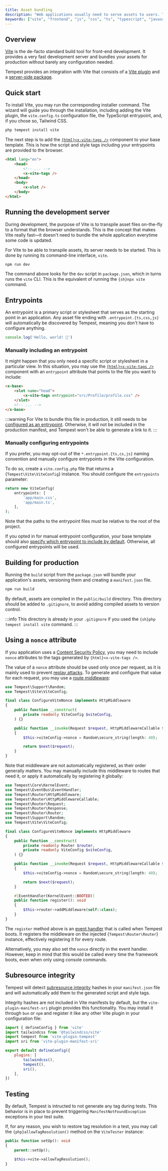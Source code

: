 ```yaml
---
title: Asset bundling
description: "Web applications usually need to serve assets to users. Tempest provide a seamless integration with Vite, the most popular front-end development server and build tool"
keywords: ["vite", "frontend", "js", "css", "ts", "typescript", "javascript", "sri", "manifest", "assets"]
---
```


## Overview

[Vite](https://vite.dev) is the de-facto standard build tool for front-end development. It provides a very fast development server and bundles your assets for production without barely any configuration needed.

Tempest provides an integration with Vite that consists of a [Vite plugin](https://github.com/tempestphp/tempest-framework/tree/main/packages/vite-plugin-tempest) and a [server-side package](https://github.com/tempestphp/tempest-framework/tree/main/src/Tempest/Vite).

## Quick start

To install Vite, you may run the corresponding installer command. The wizard will guide you through the installation, including adding the Vite plugin, the `vite.config.ts` configuration file, the TypeScript entrypoint, and, if you chose so, Tailwind CSS.

```sh
php tempest install vite
```

The next step is to add the [`{html}<x-vite-tags />`](../1-essentials/02-views.md#x-vite-tags) component to your base template. This is how the script and style tags including your entrypoints are provided to the browser.

```html x-base.view.php
<html lang="en">
	<head>
		<!-- ... -->
		<x-vite-tags />
	</head>
	<body>
		<x-slot />
	</body>
</html>
```

## Running the development server

During development, the purpose of Vite is to transpile asset files on-the-fly to a format that the browser understands. This is the concept that makes Vite really fast—it doesn't need to bundle the whole application everytime some code is updated.

For Vite to be able to transpile assets, its server needs to be started. This is done by running its command-line interface, `vite`.

```sh
npm run dev
```

The command above looks for the `dev` script in `package.json`, which in turns runs the `vite` CLI. This is the equivalent of running the `{sh}npx vite` command.

## Entrypoints

An entrypoint is a primary script or stylesheet that serves as the starting point in an application. Any asset file ending with `.entrypoint.{ts,css,js}` will automatically be discovered by Tempest, meaning you don't have to configure anything.

```js app/main.entrypoint.ts
console.log('Hello, world! 🌊')
```

### Manually including an entrypoint

It might happen that you only need a specific script or stylesheet in a particular view. In this situation, you may use the [`{html}<x-vite-tags />`](./03-views#x-vite-tags) component with an `entrypoint` attribute that points to the file you want to include:

```html app/Profile/show.view.php
<x-base>
	<slot name="head">
		<x-vite-tags entrypoint="src/Profile/profile.css" />
	</slot>
	<!-- ... -->
</x-base>
```

:::warning
For Vite to bundle this file in production, it still needs to be [configured as an entrypoint](#manually-configuring-entrypoints). Otherwise, it will not be included in the production manifest, and Tempest won't be able to generate a link to it.
:::

### Manually configuring entrypoints

If you prefer, you may opt-out of the `*.entrypoint.{ts,cs,js}` naming convention and manually configure entrypoints in the Vite configuration.

To do so, create a `vite.config.php` file that returns a {`Tempest\Vite\ViteConfig`} instance. You should configure the `entrypoints` parameter:

```php app/vite.config.php
return new ViteConfig(
    entrypoints: [
        'app/main.css',
        'app/main.ts',
    ],
);
```

Note that the paths to the entrypoint files must be relative to the root of the project.

If you opted in for manual entrypoint configuration, your base template should also [specify which entrypoint to include by default](#manually-including-an-entrypoint). Otherwise, all configured entrypoints will be used.

## Building for production

Running the `build` script from the `package.json` will bundle your application's assets, versioning them and creating a `manifest.json` file.

```sh
npm run build
```

By default, assets are compiled in the `public/build` directory. This directory should be added to `.gitignore`, to avoid adding compiled assets to version control.

:::info
This directory is already in your `.gitignore` if you used the `{sh}php tempest install vite` command.
:::

## Using a `nonce` attribute

If you application uses a [Content Security Policy](https://developer.mozilla.org/en-US/docs/Web/HTTP/Guides/CSP), you may need to include `nonce` attributes to the tags generated by `{html}<x-vite-tags />`.

The value of a `nonce` attribute should be used only once per request, as it is mainly used to prevent [replay attacks](https://en.wikipedia.org/wiki/Replay_attack). To generate and configure that value for each request, you may use a [route middleware](../1-essentials/02-views.md#route-middleware):

```php
use Tempest\Support\Random;
use Tempest\Vite\ViteConfig;

final class ConfigureViteNonce implements HttpMiddleware
{
    public function __construct(
        private readonly ViteConfig $viteConfig,
    ) {}

    public function __invoke(Request $request, HttpMiddlewareCallable $next): Response
    {
        $this->viteConfig->nonce = Random\secure_string(length: 40);

        return $next($request);
    }
}
```

Note that middleware are not automatically registered, as their order generally matters. You may manually include this middleware to routes that need it, or apply it automatically by registering it globally:

```php
use Tempest\Core\KernelEvent;
use Tempest\EventBus\EventHandler;
use Tempest\Router\HttpMiddleware;
use Tempest\Router\HttpMiddlewareCallable;
use Tempest\Router\Request;
use Tempest\Router\Response;
use Tempest\Router\Router;
use Tempest\Support\Random;
use Tempest\Vite\ViteConfig;

final class ConfigureViteNonce implements HttpMiddleware
{
    public function __construct(
        private readonly Router $router,
        private readonly ViteConfig $viteConfig,
    ) {}

    public function __invoke(Request $request, HttpMiddlewareCallable $next): Response
    {
        $this->viteConfig->nonce = Random\secure_string(length: 40);

        return $next($request);
    }

    #[EventHandler(KernelEvent::BOOTED)]
    public function register(): void
    {
        $this->router->addMiddleware(self::class);
    }
}
```

The `register` method above is an [event handler](../2-features/08-events.md) that is called when Tempest boots. It registers the middleware on the injected {`Tempest\Router\Router`} instance, effectively registering it for every route.

Alternatively, you may also set the `nonce` directly in the event handler. However, keep in mind that this would be called every time the framework boots, even when only using console commands.

## Subresource integrity

Tempest will detect [subresource integrity](https://developer.mozilla.org/en-US/docs/Web/Security/Subresource_Integrity) hashes in your `manifest.json` file and will automatically add them to the generated script and style tags.

Integrity hashes are not included in Vite manifests by default, but the `vite-plugin-manifest-sri` plugin provides this functionality. You may install it through `bun` or `npm` and register it like any other Vite plugin in your configuration file:

```js vite.config.ts
import { defineConfig } from 'vite'
import tailwindcss from '@tailwindcss/vite'
import tempest from 'vite-plugin-tempest'
import sri from 'vite-plugin-manifest-sri'

export default defineConfig({
	plugins: [
		tailwindcss(),
		tempest(),
		sri(),
	],
})
```

## Testing

By default, Tempest is intructed to not generate any tag during tests. This behavior is in place to prevent triggering `ManifestNotFoundException` exceptions in your test suite.

If, for any reason, you wish to restore tag resolution in a test, you may call the `{php}allowTagResolution()` method on the `ViteTester` instance:

```php tests/SomeTest.php
public function setUp(): void
{
    parent::setUp();

    $this->vite->allowTagResolution();
}
```
